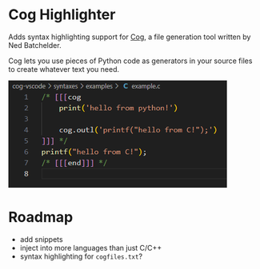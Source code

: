 # Cog Highlighter

Adds syntax highlighting support for [Cog](https://nedbatchelder.com/code/cog/), a file generation tool written by Ned Batchelder. 

Cog lets you use pieces of Python code as generators in your source files to create whatever text you need.



![cog syntax highlighting](img/cog_example.png)

# Roadmap

- add snippets
- inject into more languages than just C/C++
- syntax highlighting for `cogfiles.txt`?
